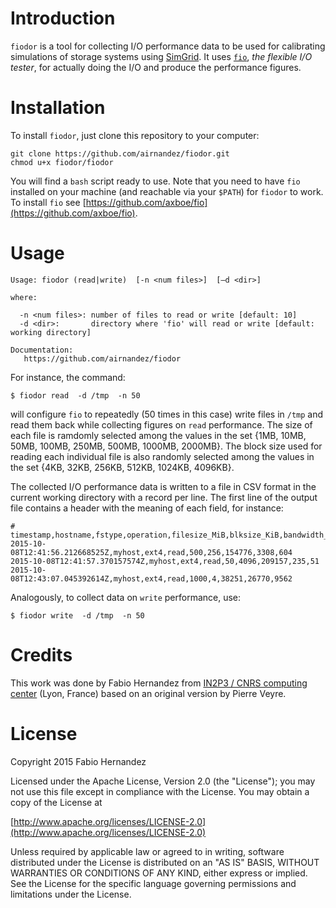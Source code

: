 # Introduction
`fiodor` is a tool for collecting I/O performance data to be used for calibrating simulations of storage systems using [SimGrid](http://simgrid.gforge.inria.fr). It uses [`fio`](https://github.com/axboe/fio/), *the flexible I/O tester*, for actually doing the I/O and produce the performance figures.

# Installation
To install `fiodor`, just clone this repository to your computer:

```
git clone https://github.com/airnandez/fiodor.git
chmod u+x fiodor/fiodor
```

You will find a `bash` script ready to use. Note that you need to have `fio` installed on your machine (and reachable via your `$PATH`) for `fiodor` to work. To install `fio` see [https://github.com/axboe/fio](https://github.com/axboe/fio).

# Usage

```
Usage: fiodor (read|write)  [-n <num files>]  [–d <dir>]

where:

  -n <num files>: number of files to read or write [default: 10]
  -d <dir>:       directory where 'fio' will read or write [default: working directory]

Documentation:
   https://github.com/airnandez/fiodor
```

For instance, the command:

```
$ fiodor read  -d /tmp  -n 50
```

will configure `fio` to repeatedly (50 times in this case) write files in `/tmp` and read them back while collecting figures on `read` performance. The size of each file is ramdomly selected among the values in the set {1MB, 10MB, 50MB, 100MB, 250MB, 500MB, 1000MB, 2000MB}. The block size used for reading each individual file is also randomly selected among the values in the set {4KB, 32KB, 256KB, 512KB, 1024KB, 4096KB}.

The collected I/O performance data is written to a file in CSV format in the current working directory with a record per line. The first line of the output file contains a header with the meaning of each field, for instance:

```
# timestamp,hostname,fstype,operation,filesize_MiB,blksize_KiB,bandwidth_KiBps,runtime_ms,iops
2015-10-08T12:41:56.212668525Z,myhost,ext4,read,500,256,154776,3308,604
2015-10-08T12:41:57.370157574Z,myhost,ext4,read,50,4096,209157,235,51
2015-10-08T12:43:07.045392614Z,myhost,ext4,read,1000,4,38251,26770,9562
```

Analogously, to collect data on `write` performance, use:

```
$ fiodor write  -d /tmp  -n 50
```

# Credits
This work was done by Fabio Hernandez from [IN2P3 / CNRS computing center](http://cc.inp3.fr) (Lyon, France) based on an original version by Pierre Veyre.

# License
Copyright 2015 Fabio Hernandez

Licensed under the Apache License, Version 2.0 (the "License");
you may not use this file except in compliance with the License.
You may obtain a copy of the License at

[http://www.apache.org/licenses/LICENSE-2.0](http://www.apache.org/licenses/LICENSE-2.0)

Unless required by applicable law or agreed to in writing, software
distributed under the License is distributed on an "AS IS" BASIS,
WITHOUT WARRANTIES OR CONDITIONS OF ANY KIND, either express or implied.
See the License for the specific language governing permissions and
limitations under the License.




